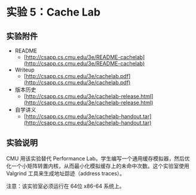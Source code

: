 # 实验 5：Cache Lab

## 实验附件

* README
  * [http://csapp.cs.cmu.edu/3e/README-cachelab](http://csapp.cs.cmu.edu/3e/README-cachelab)
* Writeup
  * [http://csapp.cs.cmu.edu/3e/cachelab.pdf](http://csapp.cs.cmu.edu/3e/cachelab.pdf)
* 版本历史
  * [http://csapp.cs.cmu.edu/3e/cachelab-release.html](http://csapp.cs.cmu.edu/3e/cachelab-release.html)
* 自学讲义
  * [http://csapp.cs.cmu.edu/3e/cachelab-handout.tar](http://csapp.cs.cmu.edu/3e/cachelab-handout.tar)

## 实验说明

CMU 用该实验替代 Performance Lab。学生编写一个通用缓存模拟器，然后优化一个小矩阵转置内核，从而最小化模拟缓存上的未命中次数。这个实验室使用 Valgrind 工具来生成地址踪迹（address traces）。

注意：该实验室必须运行在 64位 x86-64 系统上。

